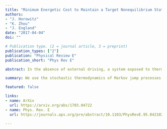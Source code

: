 ```yaml
---
title: "Minimum Energetic Cost to Maintain a Target Nonequilibrium State"
authors:
- "J. Horowitz"
- "K. Zhou"
- "J. England"
date: "2017-04-04"
doi: ""

# Publication type. (2 = journal article, 3 = preprint)
publication_types: ["2"]
publication: "Physical Review E"
publication_short: "Phys Rev E"

abstract: In the absence of external driving, a system exposed to thermal fluctuations will relax to equilibrium. However, the constant input of work makes it possible to counteract this relaxation, and maintain the system in a nonequilibrium steady state. In this Article, we use the stochastic thermodynamics of Markov jump processes to compute the minimum rate at which energy must be supplied and dissipated to maintain an arbitrary nonequilibrium distribution in a given energy landscape. This lower bound depends on two factors&#58; the undriven probability current in the equilibrium state, and the distance from thermal equilibrium of the target distribution. By showing the consequences of this result in a few simple examples, we suggest general implications for the required energetic costs of macromolecular repair and cytosolic protein localization.

summary: We use the stochastic thermodynamics of Markov jump processes to compute the minimum rate at which energy must be supplied and dissipated to maintain an arbitrary nonequilibrium distribution in a given energy landscape.

featured: false

links:
- name: ArXiv
  url: https://arxiv.org/abs/1703.04722
- name: Phys. Rev. E
  url: https://journals.aps.org/pre/abstract/10.1103/PhysRevE.95.042102

---
```

